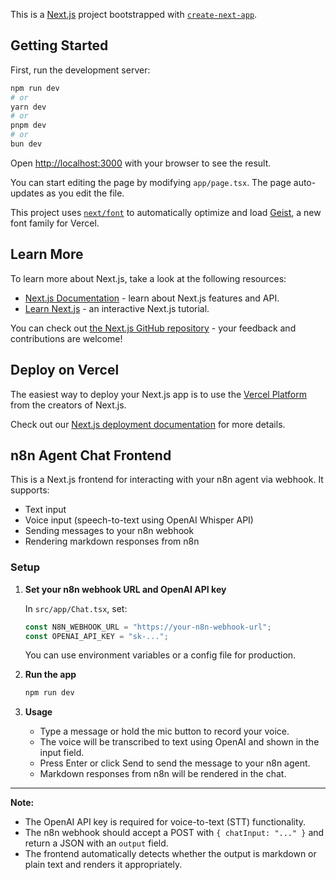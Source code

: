 This is a [Next.js](https://nextjs.org) project bootstrapped with [`create-next-app`](https://nextjs.org/docs/app/api-reference/cli/create-next-app).

## Getting Started

First, run the development server:

```bash
npm run dev
# or
yarn dev
# or
pnpm dev
# or
bun dev
```

Open [http://localhost:3000](http://localhost:3000) with your browser to see the result.

You can start editing the page by modifying `app/page.tsx`. The page auto-updates as you edit the file.

This project uses [`next/font`](https://nextjs.org/docs/app/building-your-application/optimizing/fonts) to automatically optimize and load [Geist](https://vercel.com/font), a new font family for Vercel.

## Learn More

To learn more about Next.js, take a look at the following resources:

- [Next.js Documentation](https://nextjs.org/docs) - learn about Next.js features and API.
- [Learn Next.js](https://nextjs.org/learn) - an interactive Next.js tutorial.

You can check out [the Next.js GitHub repository](https://github.com/vercel/next.js) - your feedback and contributions are welcome!

## Deploy on Vercel

The easiest way to deploy your Next.js app is to use the [Vercel Platform](https://vercel.com/new?utm_medium=default-template&filter=next.js&utm_source=create-next-app&utm_campaign=create-next-app-readme) from the creators of Next.js.

Check out our [Next.js deployment documentation](https://nextjs.org/docs/app/building-your-application/deploying) for more details.

## n8n Agent Chat Frontend

This is a Next.js frontend for interacting with your n8n agent via webhook. It supports:

- Text input
- Voice input (speech-to-text using OpenAI Whisper API)
- Sending messages to your n8n webhook
- Rendering markdown responses from n8n

### Setup

1. **Set your n8n webhook URL and OpenAI API key**

   In `src/app/Chat.tsx`, set:
   ```ts
   const N8N_WEBHOOK_URL = "https://your-n8n-webhook-url";
   const OPENAI_API_KEY = "sk-...";
   ```
   You can use environment variables or a config file for production.

2. **Run the app**
   ```bash
   npm run dev
   ```

3. **Usage**
   - Type a message or hold the mic button to record your voice.
   - The voice will be transcribed to text using OpenAI and shown in the input field.
   - Press Enter or click Send to send the message to your n8n agent.
   - Markdown responses from n8n will be rendered in the chat.

---

**Note:**
- The OpenAI API key is required for voice-to-text (STT) functionality.
- The n8n webhook should accept a POST with `{ chatInput: "..." }` and return a JSON with an `output` field.
- The frontend automatically detects whether the output is markdown or plain text and renders it appropriately.
